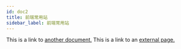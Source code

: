 ```yaml
---
id: doc2
title: 前端常用站
sidebar_label: 前端常用站
---
```


This is a link to [another document.](doc3.md) This is a link to an [external page.](http://www.example.com/)
